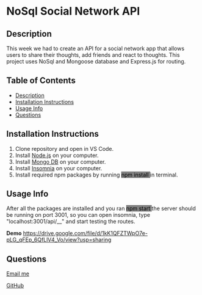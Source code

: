 # NoSql Social Network API

  ## Description 
  This week we had to create an API for a social network app that allows users to share their thoughts, add friends and react to thoughts. This project uses NoSql and Mongoose database and Express.js for routing.

  ## Table of Contents
  * [Description](#description)
  * [Installation Instructions](#installation-instructions)
  * [Usage Info](#usage-info)
  * [Questions](#questions)


  ## Installation Instructions
  1. Clone repository and open in VS Code.
  2. Install [Node.js](https://nodejs.org/en/download) on your computer.
  3. Install [Mongo DB](https://www.mongodb.com/try/download/shell) on your computer.
  4. Install [Insomnia](https://insomnia.rest/download) on your computer.
  5. Install required npm packages by running <mark style="background-color:grey"> npm install  </mark> in terminal.


  ## Usage Info
  After all the packages are installed and you ran <mark style="background-color:grey"> npm start </mark> the server should be running on port 3001, so you can open insomnia, type "localhost:3001/api/__" and start testing the routes.

  **Demo** 
https://drive.google.com/file/d/1kK1QFZTWpO7e-pLG_qFEp_6QfLlV4_Vo/view?usp=sharing


  ## Questions
 [Email me](mailto:efrenleal19@gmail.com)

 [GitHub](https://www.github.com/Efren96)